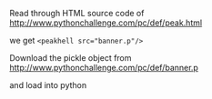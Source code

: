 Read through HTML source code of http://www.pythonchallenge.com/pc/def/peak.html

we get `<peakhell src="banner.p"/>`

Download the pickle object from http://www.pythonchallenge.com/pc/def/banner.p

and load into python
